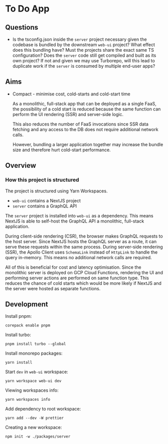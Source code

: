# To Do App

## Questions

- Is the tsconfig.json inside the `server` project necessary given the codebase is bundled by the
  downstream `web-ui` project? What effect does this bundling have? Must the projects share the
  exact same TS configuration? Does the `server` code still get compiled and built as its own
  project? If not and given we may use Turborepo, will this lead to duplicate work if the `server`
  is consumed by multiple end-user apps?


## Aims

- Compact - minimise cost, cold-starts and cold-start time

  As a monolithic, full-stack app that can be deployed as a single FaaS, the possibility of a cold
  start is reduced because the same function can perform the UI rendering (SSR) and server-side logic.

  This also reduces the number of FaaS invocations since SSR data fetching and any access to the DB
  does not require additional network calls.

  However, bundling a larger application together may increase the bundle size and therefore hurt
  cold-start performance. 



## Overview

### How this project is structured

The project is structured using Yarn Workspaces.

- `web-ui` contains a NextJS project
- `server` contains a GraphQL API

The `server` project is installed into `web-ui` as a dependency. This means NextJS 
is able to self-host the GraphQL API a monolithic, full-stack application. 

During client-side rendering (CSR), the browser makes GraphQL requests to the host server. 
Since NextJS hosts the GraphQL server as a route, it can serve these requests within the same
process. During server-side rendering (SSR), the Apollo Client uses `SchemaLink` instead of
`HttpLink` to handle the query in-memory. This means no additional network calls are required.

All of this is beneficial for cost and latency optimisation. Since the monolithic server is 
deployed on GCP Cloud Functions, rendering the UI and performing server actions are performed 
on same function type. This reduces the chance of cold starts which would be more likely if
NextJS and the server were hosted as separate functions.


## Development

Install pnpm:

```
corepack enable pnpm
```

Install turbo:

```
pnpm install turbo --global
```


Install monorepo packages:

```
yarn install
```



Start `dev` in `web-ui` workspace:

```
yarn workspace web-ui dev
```



Viewing workspaces info:

```
yarn workspaces info   
```

Add dependency to root workspace:

```
yarn add --dev -W prettier
```

Creating a new workspace:

```
npm init -w ./packages/server
```

